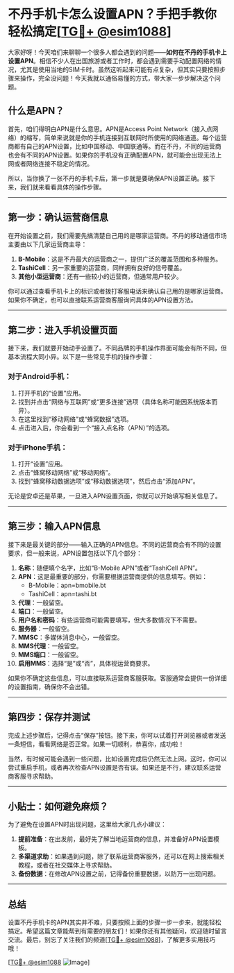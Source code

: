 # 不丹手机卡怎么设置APN？手把手教你轻松搞定[[TG💪+ @esim1088](https://t.me/s/esim1088)]

大家好呀！今天咱们来聊聊一个很多人都会遇到的问题——**如何在不丹的手机卡上设置APN**。相信不少人在出国旅游或者工作时，都会遇到需要手动配置网络的情况，尤其是使用当地的SIM卡时。虽然这听起来可能有点复杂，但其实只要按照步骤来操作，完全没问题！今天我就以通俗易懂的方式，带大家一步步解决这个问题。

## 什么是APN？

首先，咱们得明白APN是什么意思。APN是Access Point Network（接入点网络）的缩写，简单来说就是你的手机连接到互联网时所使用的网络通道。每个运营商都有自己的APN设置，比如中国移动、中国联通等。而在不丹，不同的运营商也会有不同的APN设置。如果你的手机没有正确配置APN，就可能会出现无法上网或者网络连接不稳定的情况。

所以，当你换了一张不丹的手机卡后，第一步就是要确保APN设置正确。接下来，我们就来看看具体的操作步骤。

---

## 第一步：确认运营商信息

在开始设置之前，我们需要先搞清楚自己用的是哪家运营商。不丹的移动通信市场主要由以下几家运营商主导：

1. **B-Mobile**：这是不丹最大的运营商之一，提供广泛的覆盖范围和多种服务。
2. **TashiCell**：另一家重要的运营商，同样拥有良好的信号覆盖。
3. **其他小型运营商**：还有一些较小的运营商，但通常用户较少。

你可以通过查看手机卡上的标识或者拨打客服电话来确认自己用的是哪家运营商。如果你不确定，也可以直接联系运营商客服询问具体的APN设置方法。

---

## 第二步：进入手机设置页面

接下来，我们就要开始动手设置了。不同品牌的手机操作界面可能会有所不同，但基本流程大同小异。以下是一些常见手机的操作步骤：

### 对于Android手机：
1. 打开手机的“设置”应用。
2. 找到并点击“网络与互联网”或“更多连接”选项（具体名称可能因系统版本而异）。
3. 在这里找到“移动网络”或“蜂窝数据”选项。
4. 点击进入后，你会看到一个“接入点名称（APN）”的选项。

### 对于iPhone手机：
1. 打开“设置”应用。
2. 点击“蜂窝移动网络”或“移动网络”。
3. 找到“蜂窝移动数据选项”或“移动数据选项”，然后点击“添加APN”。

无论是安卓还是苹果，一旦进入APN设置页面，你就可以开始填写相关信息了。

---

## 第三步：输入APN信息

接下来是最关键的部分——输入正确的APN信息。不同的运营商会有不同的设置要求，但一般来说，APN设置包括以下几个部分：

1. **名称**：随便填个名字，比如“B-Mobile APN”或者“TashiCell APN”。
2. **APN**：这是最重要的部分，你需要根据运营商提供的信息填写。例如：
   - B-Mobile：apn=bmobile.bt
   - TashiCell：apn=tashi.bt
3. **代理**：一般留空。
4. **端口**：一般留空。
5. **用户名和密码**：有些运营商可能需要填写，但大多数情况下不需要。
6. **服务器**：一般留空。
7. **MMSC**：多媒体消息中心，一般留空。
8. **MMS代理**：一般留空。
9. **MMS端口**：一般留空。
10. **启用MMS**：选择“是”或“否”，具体视运营商要求。

如果你不确定这些信息，可以直接联系运营商客服获取。客服通常会提供一份详细的设置指南，确保你不会出错。

---

## 第四步：保存并测试

完成上述步骤后，记得点击“保存”按钮。接下来，你可以试着打开浏览器或者发送一条短信，看看网络是否正常。如果一切顺利，恭喜你，成功啦！

当然，有时候可能会遇到一些问题，比如设置完成后仍然无法上网。这时，你可以尝试重启手机，或者再次检查APN设置是否有误。如果还是不行，建议联系运营商客服寻求帮助。

---

## 小贴士：如何避免麻烦？

为了避免在设置APN时出现问题，这里给大家几点小建议：

1. **提前准备**：在出发前，最好先了解当地运营商的信息，并准备好APN设置模板。
2. **多渠道求助**：如果遇到问题，除了联系运营商客服外，还可以在网上搜索相关教程，或者在社交媒体上寻求帮助。
3. **备份数据**：在修改APN设置之前，记得备份重要数据，以防万一出现问题。

---

## 总结

设置不丹手机卡的APN其实并不难，只要按照上面的步骤一步一步来，就能轻松搞定。希望这篇文章能帮到有需要的朋友们！如果你还有其他疑问，欢迎随时留言交流。最后，别忘了关注我们的频道[[TG💪+ @esim1088](https://t.me/s/esim1088)]，了解更多实用技巧哦！

[[TG💪+ @esim1088](https://t.me/s/esim1088) ![Image](https://i.postimg.cc/4NQfJmqS/Snipaste-2025-05-13-00-14-12.png)]